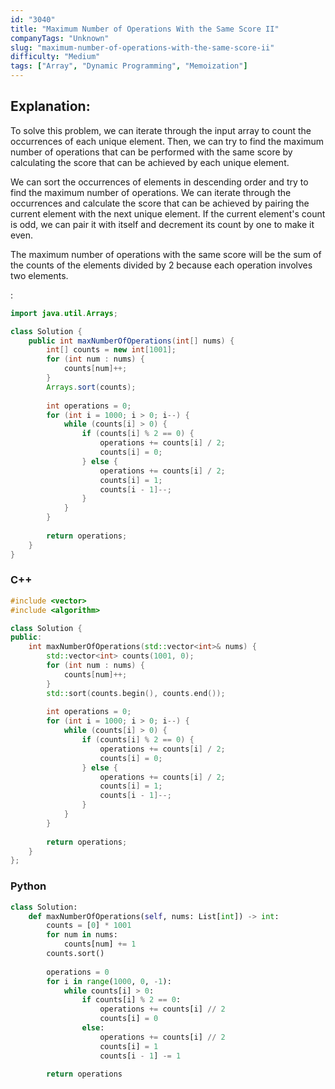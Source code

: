 ```yaml
---
id: "3040"
title: "Maximum Number of Operations With the Same Score II"
companyTags: "Unknown"
slug: "maximum-number-of-operations-with-the-same-score-ii"
difficulty: "Medium"
tags: ["Array", "Dynamic Programming", "Memoization"]
---
```


## Explanation:
To solve this problem, we can iterate through the input array to count the occurrences of each unique element. Then, we can try to find the maximum number of operations that can be performed with the same score by calculating the score that can be achieved by each unique element.

We can sort the occurrences of elements in descending order and try to find the maximum number of operations. We can iterate through the occurrences and calculate the score that can be achieved by pairing the current element with the next unique element. If the current element's count is odd, we can pair it with itself and decrement its count by one to make it even.

The maximum number of operations with the same score will be the sum of the counts of the elements divided by 2 because each operation involves two elements.

:

```java
import java.util.Arrays;

class Solution {
    public int maxNumberOfOperations(int[] nums) {
        int[] counts = new int[1001];
        for (int num : nums) {
            counts[num]++;
        }
        Arrays.sort(counts);
        
        int operations = 0;
        for (int i = 1000; i > 0; i--) {
            while (counts[i] > 0) {
                if (counts[i] % 2 == 0) {
                    operations += counts[i] / 2;
                    counts[i] = 0;
                } else {
                    operations += counts[i] / 2;
                    counts[i] = 1;
                    counts[i - 1]--;
                }
            }
        }
        
        return operations;
    }
}
```

### C++
```cpp
#include <vector>
#include <algorithm>

class Solution {
public:
    int maxNumberOfOperations(std::vector<int>& nums) {
        std::vector<int> counts(1001, 0);
        for (int num : nums) {
            counts[num]++;
        }
        std::sort(counts.begin(), counts.end());
        
        int operations = 0;
        for (int i = 1000; i > 0; i--) {
            while (counts[i] > 0) {
                if (counts[i] % 2 == 0) {
                    operations += counts[i] / 2;
                    counts[i] = 0;
                } else {
                    operations += counts[i] / 2;
                    counts[i] = 1;
                    counts[i - 1]--;
                }
            }
        }
        
        return operations;
    }
};
```

### Python
```python
class Solution:
    def maxNumberOfOperations(self, nums: List[int]) -> int:
        counts = [0] * 1001
        for num in nums:
            counts[num] += 1
        counts.sort()
        
        operations = 0
        for i in range(1000, 0, -1):
            while counts[i] > 0:
                if counts[i] % 2 == 0:
                    operations += counts[i] // 2
                    counts[i] = 0
                else:
                    operations += counts[i] // 2
                    counts[i] = 1
                    counts[i - 1] -= 1
        
        return operations
```